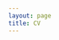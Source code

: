 ```yaml
---
layout: page
title: CV
---
```


<div id="pdf" style="height: 800px;"></div>
<script src="/assets/js/pdfobject.min.js"></script>
<script>
PDFObject.embed("https://jakeleyhr.github.io/Jake_Leyhr_CV_28.12.23.pdf", "#pdf");
</script>
